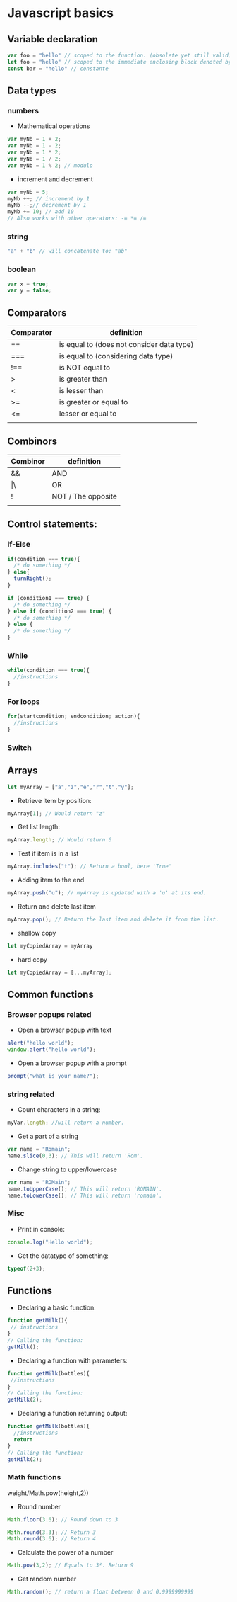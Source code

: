 # Javascript basics

## Variable declaration
```js
var foo = "hello" // scoped to the function. (obsolete yet still valid)
let foo = "hello" // scoped to the immediate enclosing block denoted by { }.
const bar = "hello" // constante
```

## Data types
### numbers
- Mathematical operations
```js
var myNb = 1 + 2;
var myNb = 1 - 2;
var myNb = 1 * 2;
var myNb = 1 / 2;
var myNb = 1 % 2; // modulo
```
- increment and decrement
```js
var myNb = 5;
myNb ++; // increment by 1
myNb --;// decrement by 1
myNb += 10; // add 10
// Also works with other operators: -= *= /=
```
### string
```js
"a" + "b" // will concatenate to: "ab"
```

### boolean
```js
var x = true;
var y = false;
```

## Comparators

|Comparator |definition |
|--         |--         |
|==         | is equal to (does not consider data type)|
|===        | is equal to (considering data type)|
|!==        | is NOT equal to|
|>          | is greater than|
|<          | is lesser than|
|>=         |is greater or equal to|
|<=         |lesser or equal to|
|||
## Combinors
|Combinor |definition |
|--       |--         |
|&&       | AND       |
|\|\      | OR          |
|!        | NOT / The opposite|
|||
## Control statements:
### If-Else
```js
if(condition === true){
  /* do something */
} else{
  turnRight();
}
```
```js
if (condition1 === true) {
  /* do something */
} else if (condition2 === true) {
  /* do something */
} else {
  /* do something */
}
```
### While
```js
while(condition === true){
  //instructions
}
```
### For loops
```js
for(startcondition; endcondition; action){
  //instructions
}
```
### Switch


## Arrays
```js
let myArray = ["a","z","e","r","t","y"];
```
- Retrieve item by position:
```js
myArray[1]; // Would return "z"
```
- Get list length:
```js
myArray.length; // Would return 6
```
- Test if item is in a list
```js
myArray.includes("t"); // Return a bool, here 'True'
```
- Adding item to the end
```js
myArray.push("u"); // myArray is updated with a 'u' at its end.
```
- Return and delete last item
```js
myArray.pop(); // Return the last item and delete it from the list.
```
- shallow copy
```js
let myCopiedArray = myArray
```
- hard copy
```js
let myCopiedArray = [...myArray];
```

## Common functions

### Browser popups related
- Open a browser popup with text
```js
alert("hello world");
window.alert("hello world");
```

- Open a browser popup with a prompt
```js
prompt("what is your name?");
```
### string related
- Count characters in a string:
```js
myVar.length; //will return a number.
```

- Get a part of a string
```js
var name = "Romain";
name.slice(0,3); // This will return 'Rom'.
```

- Change string to upper/lowercase
```js
var name = "ROMain";
name.toUpperCase(); // This will return 'ROMAIN'.
name.toLowerCase(); // This will return 'romain'.
```

### Misc
- Print in console:

```js
console.log("Hello world");
```

- Get the datatype of something:
```js
typeof(2+3);
```

 ## Functions
- Declaring a basic function:
 ```js
function getMilk(){
  // instructions
}
// Calling the function:
getMilk();
```
- Declaring a function with parameters:
 ```js
function getMilk(bottles){
  //instructions
}
// Calling the function:
getMilk(2);
```
- Declaring a function returning output:
```js
function getMilk(bottles){
  //instructions
  return
}
// Calling the function:
getMilk(2);
```

### Math functions
weight/Math.pow(height,2))
- Round number
 ```js
Math.floor(3.6); // Round down to 3

Math.round(3.3); // Return 3
Math.round(3.6); // Return 4
```
- Calculate the power of a number
 ```js
Math.pow(3,2); // Equals to 3². Return 9
```
- Get random number
 ```js
Math.random(); // return a float between 0 and 0.9999999999
```
